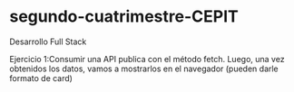 # segundo-cuatrimestre-CEPIT
Desarrollo Full Stack

Ejercicio 1:Consumir una API publica con el método fetch. Luego, una vez obtenidos los datos, vamos a mostrarlos en el navegador (pueden darle formato de card)
